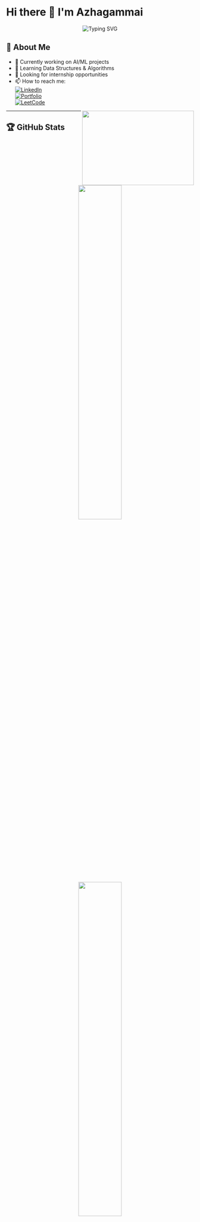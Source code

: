 # Hi there 👋 I'm Azhagammai

<div align="center">
<img src="https://readme-typing-svg.herokuapp.com?font=Fira+Code&weight=500&size=25&pause=1000&color=6A54F7&center=true&vCenter=true&random=false&width=435&lines=AI+and+DS+Student;Web+Developer;Data+Analyst" alt="Typing SVG" />

</div>
<div>

 ## 🚀 About Me
- 🔭 Currently working on AI/ML projects
- 🌱 Learning Data Structures & Algorithms
- 👯 Looking for internship opportunities
- 📫 How to reach me: 
 <br> [![LinkedIn](https://img.shields.io/badge/LinkedIn-0077B5?style=for-the-badge&logo=linkedin&logoColor=white)](https://www.linkedin.com/in/azhagammai-m/)
 <br>[![Portfolio](https://img.shields.io/badge/Portfolio-8A2BE2?style=for-the-badge&logo=vercel&logoColor=white)](https://azhagammaiportfolio.vercel.app/)
 <br>[![LeetCode](https://img.shields.io/badge/LeetCode-FFA116?style=for-the-badge&logo=leetcode&logoColor=black)](https://leetcode.com/u/azhagammai055/)

 <img align="right" width="300" height="200" src=https://digitalcreativemind.com/wp-content/uploads/2021/06/Analytics_amp_Data_Science.gif>
<div>

<hr>


## 🏆 GitHub Stats

<div align="center">
  <img width="48%" src="https://github-readme-stats.vercel.app/api?username=Azhagammai&show_icons=true&theme=radical" /> 
</div>
<div align="center">
 <img width="48%" src="https://github-readme-streak-stats.herokuapp.com/?user=Azhagammai&theme=radical" />
</div>
<div align="center">
  <img width="48%" src="https://github-readme-stats.vercel.app/api/top-langs/?username=Azhagammai&layout=compact&theme=radical" />
</div>
<br>

## 💻 LeetCode Progress

<hr>
<div align="center">
 

[![LeetCode Stats](https://leetcard.jacoblin.cool/azhagammai055?theme=dark&font=Fira%20Code&ext=heatmap)](https://leetcode.com/u/azhagammai055/) 

</div>
## 🛠️ Tech Stack
<hr> 

### Programming Languages
<p>
  <img src="https://img.shields.io/badge/Java-ED8B00?style=for-the-badge&logo=openjdk&logoColor=white" />
  <img src="https://img.shields.io/badge/C-00599C?style=for-the-badge&logo=c&logoColor=white" />
  <img src="https://img.shields.io/badge/Python-3776AB?style=for-the-badge&logo=python&logoColor=white" />
  <img src="https://img.shields.io/badge/JavaScript-F7DF1E?style=for-the-badge&logo=javascript&logoColor=black" />
</p>

<hr> 

### Web Development
<p>
  <img src="https://img.shields.io/badge/HTML5-E34F26?style=for-the-badge&logo=html5&logoColor=white" />
  <img src="https://img.shields.io/badge/CSS3-1572B6?style=for-the-badge&logo=css3&logoColor=white" />
  <img src="https://img.shields.io/badge/React-20232A?style=for-the-badge&logo=react&logoColor=61DAFB" />
</p>

<hr> 

### Databases
<p>
  <img src="https://img.shields.io/badge/MySQL-00000F?style=for-the-badge&logo=mysql&logoColor=white" />
  <img src="https://img.shields.io/badge/MongoDB-4EA94B?style=for-the-badge&logo=mongodb&logoColor=white" />
</p>

<hr> 

### Tools & IDEs
<p>
  <img src="https://img.shields.io/badge/VS_Code-007ACC?style=for-the-badge&logo=visual-studio-code&logoColor=white" />
  <img src="https://img.shields.io/badge/PyCharm-000000?style=for-the-badge&logo=pycharm&logoColor=white" />
  <img src="https://img.shields.io/badge/Git-F05032?style=for-the-badge&logo=git&logoColor=white" />
  <img src="https://img.shields.io/badge/PowerBI-F2C811?style=for-the-badge&logo=powerbi&logoColor=black" />
</p>

<hr>


<div align="center">
  <img src="https://komarev.com/ghpvc/?username=Azhagammai&color=blueviolet&style=flat-square" alt="Profile views" />
</div>


